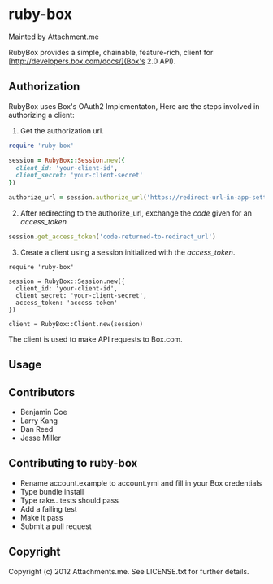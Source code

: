 ruby-box
========

Mainted by Attachment.me

RubyBox provides a simple, chainable, feature-rich, client for [http://developers.box.com/docs/](Box's 2.0 API).

Authorization
-------------

RubyBox uses Box's OAuth2 Implementaton, Here are the steps involved in authorizing a client:

1. Get the authorization url.

```ruby
require 'ruby-box'

session = RubyBox::Session.new({
  client_id: 'your-client-id',
  client_secret: 'your-client-secret'
})

authorize_url = session.authorize_url('https://redirect-url-in-app-settings')
```

2. After redirecting to the authorize_url, exchange the _code_ given for an _access\_token_

```ruby
session.get_access_token('code-returned-to-redirect_url')
```

3. Create a client using a session initialized with the _access\_token_.

```
require 'ruby-box'

session = RubyBox::Session.new({
  client_id: 'your-client-id',
  client_secret: 'your-client-secret',
  access_token: 'access-token'
})

client = RubyBox::Client.new(session)
```

The client is used to make API requests to Box.com.

Usage
-----

Contributors
------------

* Benjamin Coe
* Larry Kang
* Dan Reed
* Jesse Miller

Contributing to ruby-box
-----------------------
 
* Rename account.example to account.yml and fill in your Box credentials
* Type bundle install
* Type rake.. tests should pass
* Add a failing test
* Make it pass
* Submit a pull request

Copyright
---------

Copyright (c) 2012 Attachments.me. See LICENSE.txt for
further details.

